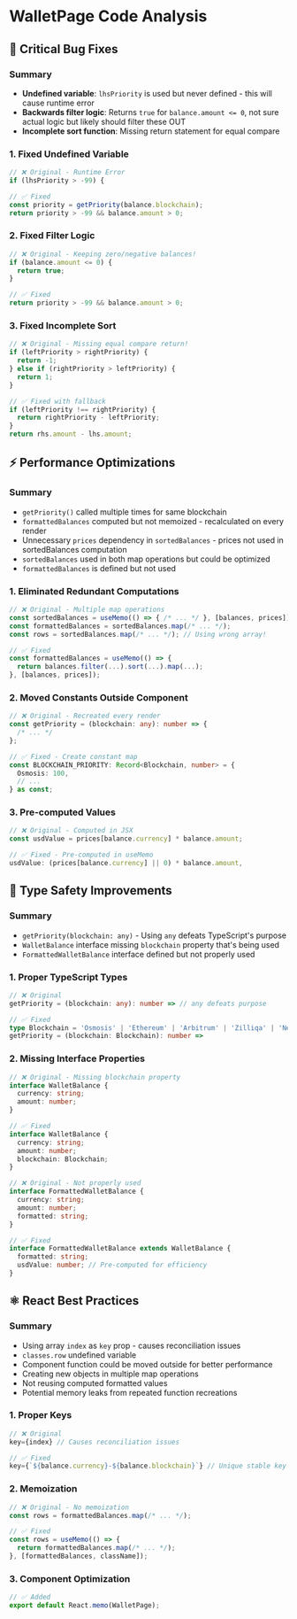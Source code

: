 # WalletPage Code Analysis

## 🔧 **Critical Bug Fixes**

### Summary

- **Undefined variable**: `lhsPriority` is used but never defined - this will cause runtime error
- **Backwards filter logic**: Returns `true` for `balance.amount <= 0`, not sure actual logic but likely should filter these OUT
- **Incomplete sort function**: Missing return statement for equal compare

### 1. **Fixed Undefined Variable**

```typescript
// ❌ Original - Runtime Error
if (lhsPriority > -99) {

// ✅ Fixed
const priority = getPriority(balance.blockchain);
return priority > -99 && balance.amount > 0;
```

### 2. **Fixed Filter Logic**

```typescript
// ❌ Original - Keeping zero/negative balances!
if (balance.amount <= 0) {
  return true;
}

// ✅ Fixed
return priority > -99 && balance.amount > 0;
```

### 3. **Fixed Incomplete Sort**

```typescript
// ❌ Original - Missing equal compare return!
if (leftPriority > rightPriority) {
  return -1;
} else if (rightPriority > leftPriority) {
  return 1;
}

// ✅ Fixed with fallback
if (leftPriority !== rightPriority) {
  return rightPriority - leftPriority;
}
return rhs.amount - lhs.amount;
```

## ⚡ **Performance Optimizations**

### Summary

- `getPriority()` called multiple times for same blockchain
- `formattedBalances` computed but not memoized - recalculated on every render
- Unnecessary `prices` dependency in `sortedBalances` - prices not used in sortedBalances computation
- `sortedBalances` used in both map operations but could be optimized
- `formattedBalances` is defined but not used

### 1. **Eliminated Redundant Computations**

```typescript
// ❌ Original - Multiple map operations
const sortedBalances = useMemo(() => { /* ... */ }, [balances, prices]);
const formattedBalances = sortedBalances.map(/* ... */);
const rows = sortedBalances.map(/* ... */); // Using wrong array!

// ✅ Fixed
const formattedBalances = useMemo(() => {
  return balances.filter(...).sort(...).map(...);
}, [balances, prices]);
```

### 2. **Moved Constants Outside Component**

```typescript
// ❌ Original - Recreated every render
const getPriority = (blockchain: any): number => {
  /* ... */
};

// ✅ Fixed - Create constant map
const BLOCKCHAIN_PRIORITY: Record<Blockchain, number> = {
  Osmosis: 100,
  // ...
} as const;
```

### 3. **Pre-computed Values**

```typescript
// ❌ Original - Computed in JSX
const usdValue = prices[balance.currency] * balance.amount;

// ✅ Fixed - Pre-computed in useMemo
usdValue: (prices[balance.currency] || 0) * balance.amount,
```

## 🎯 **Type Safety Improvements**

### Summary

- `getPriority(blockchain: any)` - Using `any` defeats TypeScript's purpose
- `WalletBalance` interface missing `blockchain` property that's being used
- `FormattedWalletBalance` interface defined but not properly used

### 1. **Proper TypeScript Types**

```typescript
// ❌ Original
getPriority = (blockchain: any): number => // any defeats purpose

// ✅ Fixed
type Blockchain = 'Osmosis' | 'Ethereum' | 'Arbitrum' | 'Zilliqa' | 'Neo';
getPriority = (blockchain: Blockchain): number =>
```

### 2. **Missing Interface Properties**

```typescript
// ❌ Original - Missing blockchain property
interface WalletBalance {
  currency: string;
  amount: number;
}

// ✅ Fixed
interface WalletBalance {
  currency: string;
  amount: number;
  blockchain: Blockchain;
}
```

```typescript
// ❌ Original - Not properly used
interface FormattedWalletBalance {
  currency: string;
  amount: number;
  formatted: string;
}

// ✅ Fixed
interface FormattedWalletBalance extends WalletBalance {
  formatted: string;
  usdValue: number; // Pre-computed for efficiency
}
```

## ⚛️ **React Best Practices**

### Summary

- Using array `index` as `key` prop - causes reconciliation issues
- `classes.row` undefined variable
- Component function could be moved outside for better performance
- Creating new objects in multiple map operations
- Not reusing computed formatted values
- Potential memory leaks from repeated function recreations

### 1. **Proper Keys**

```typescript
// ❌ Original
key={index} // Causes reconciliation issues

// ✅ Fixed
key={`${balance.currency}-${balance.blockchain}`} // Unique stable key
```

### 2. **Memoization**

```typescript
// ❌ Original - No memoization
const rows = formattedBalances.map(/* ... */);

// ✅ Fixed
const rows = useMemo(() => {
  return formattedBalances.map(/* ... */);
}, [formattedBalances, className]);
```

### 3. **Component Optimization**

```typescript
// ✅ Added
export default React.memo(WalletPage);
```
